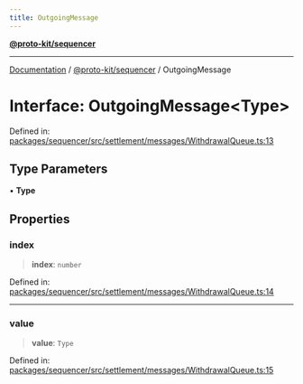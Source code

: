 ```yaml
---
title: OutgoingMessage
---
```


[**@proto-kit/sequencer**](../README.md)

***

[Documentation](../../../README.md) / [@proto-kit/sequencer](../README.md) / OutgoingMessage

# Interface: OutgoingMessage\<Type\>

Defined in: [packages/sequencer/src/settlement/messages/WithdrawalQueue.ts:13](https://github.com/proto-kit/framework/blob/4d6b3b6da51b3edee0fbf25ce72c1f59ec61e891/packages/sequencer/src/settlement/messages/WithdrawalQueue.ts#L13)

## Type Parameters

• **Type**

## Properties

### index

> **index**: `number`

Defined in: [packages/sequencer/src/settlement/messages/WithdrawalQueue.ts:14](https://github.com/proto-kit/framework/blob/4d6b3b6da51b3edee0fbf25ce72c1f59ec61e891/packages/sequencer/src/settlement/messages/WithdrawalQueue.ts#L14)

***

### value

> **value**: `Type`

Defined in: [packages/sequencer/src/settlement/messages/WithdrawalQueue.ts:15](https://github.com/proto-kit/framework/blob/4d6b3b6da51b3edee0fbf25ce72c1f59ec61e891/packages/sequencer/src/settlement/messages/WithdrawalQueue.ts#L15)
